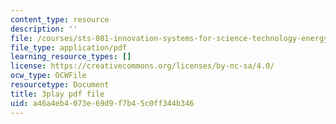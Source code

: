 ```yaml
---
content_type: resource
description: ''
file: /courses/sts-081-innovation-systems-for-science-technology-energy-manufacturing-and-health-spring-2017/a46a4eb4073e69d9f7b45c0ff344b346_XGyUFPCwlPI.pdf
file_type: application/pdf
learning_resource_types: []
license: https://creativecommons.org/licenses/by-nc-sa/4.0/
ocw_type: OCWFile
resourcetype: Document
title: 3play pdf file
uid: a46a4eb4-073e-69d9-f7b4-5c0ff344b346
---
```

